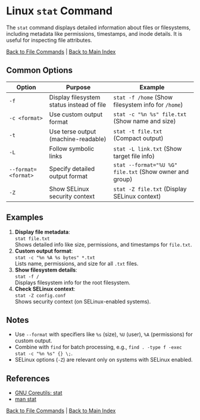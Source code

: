 # Linux `stat` Command

The `stat` command displays detailed information about files or filesystems, including metadata like permissions, timestamps, and inode details. It is useful for inspecting file attributes.

[Back to File Commands](../file.md) | [Back to Main Index](../../README.md)

## Common Options

| Option | Purpose | Example |
|--------|---------|---------|
| `-f` | Display filesystem status instead of file | `stat -f /home` (Show filesystem info for `/home`) |
| `-c <format>` | Use custom output format | `stat -c "%n %s" file.txt` (Show name and size) |
| `-t` | Use terse output (machine-readable) | `stat -t file.txt` (Compact output) |
| `-L` | Follow symbolic links | `stat -L link.txt` (Show target file info) |
| `--format=<format>` | Specify detailed output format | `stat --format="%U %G" file.txt` (Show owner and group) |
| `-Z` | Show SELinux security context | `stat -Z file.txt` (Display SELinux context) |

## Examples
1. **Display file metadata**:  
   `stat file.txt`  
   Shows detailed info like size, permissions, and timestamps for `file.txt`.
2. **Custom output format**:  
   `stat -c "%n %A %s bytes" *.txt`  
   Lists name, permissions, and size for all `.txt` files.
3. **Show filesystem details**:  
   `stat -f /`  
   Displays filesystem info for the root filesystem.
4. **Check SELinux context**:  
   `stat -Z config.conf`  
   Shows security context (on SELinux-enabled systems).

## Notes
- Use `--format` with specifiers like `%s` (size), `%U` (user), `%A` (permissions) for custom output.
- Combine with `find` for batch processing, e.g., `find . -type f -exec stat -c "%n %s" {} \;`.
- SELinux options (`-Z`) are relevant only on systems with SELinux enabled.

## References
- [GNU Coreutils: stat](https://www.gnu.org/software/coreutils/manual/html_node/stat-invocation.html)
- [man stat](https://man7.org/linux/man-pages/man1/stat.1.html)

[Back to File Commands](../file.md) | [Back to Main Index](../../README.md)
